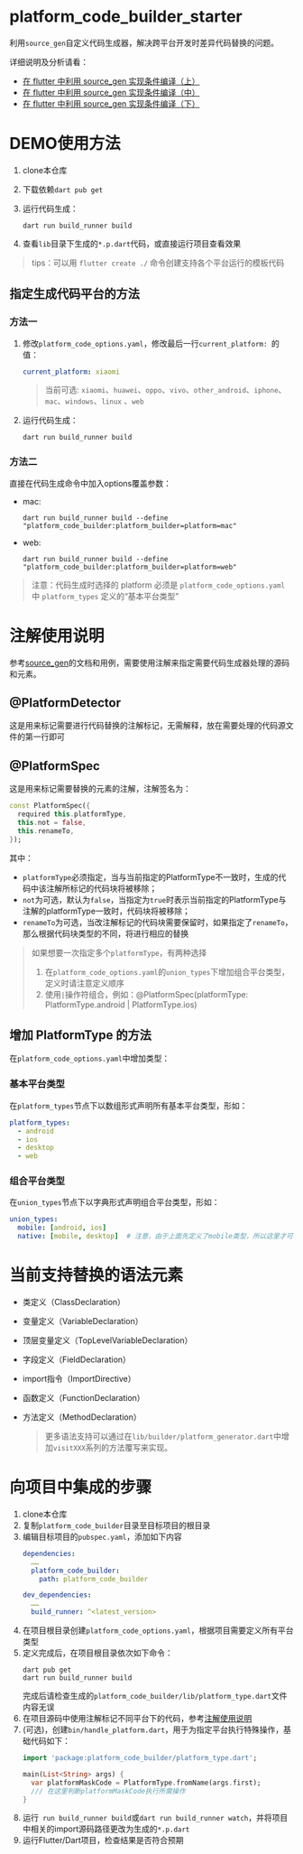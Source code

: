 # platform_code_builder_starter

利用`source_gen`自定义代码生成器，解决跨平台开发时差异代码替换的问题。

详细说明及分析请看：
- [在 flutter 中利用 source_gen 实现条件编译（上）](https://www.debuggerx.com/2022/04/17/conditional-compilation-using-source-gen-in-flutter-1/)
- [在 flutter 中利用 source_gen 实现条件编译（中）](https://www.debuggerx.com/2022/06/19/conditional-compilation-using-source-gen-in-flutter-2/)
- [在 flutter 中利用 source_gen 实现条件编译（下）](https://www.debuggerx.com/2023/06/20/conditional-compilation-using-source-gen-in-flutter-3/)

# DEMO使用方法

1. clone本仓库
2. 下载依赖`dart pub get`
3. 运行代码生成：

    ```shell
    dart run build_runner build
    ```

4. 查看`lib`目录下生成的`*.p.dart`代码，或直接运行项目查看效果

> tips：可以用 `flutter create ./` 命令创建支持各个平台运行的模板代码

## 指定生成代码平台的方法

### 方法一

1. 修改`platform_code_options.yaml`，修改最后一行`current_platform: `的值：

    ```yaml
    current_platform: xiaomi
    ```

   > 当前可选: `xiaomi`、`huawei`、`oppo`、`vivo`、`other_android`、`iphone`、`mac`、`windows`、`linux`
   、`web`

2. 运行代码生成：

    ```shell
    dart run build_runner build
    ```

### 方法二

直接在代码生成命令中加入options覆盖参数：

- mac:

    ```shell
    dart run build_runner build --define "platform_code_builder:platform_builder=platform=mac"
    ```

- web:

    ```shell
    dart run build_runner build --define "platform_code_builder:platform_builder=platform=web"
    ```

> 注意：代码生成时选择的 platform 必须是 `platform_code_options.yaml` 中 `platform_types` 定义的“基本平台类型”

# 注解使用说明

参考[source_gen](https://pub.flutter-io.cn/packages/source_gen)的文档和用例，需要使用注解来指定需要代码生成器处理的源码和元素。

## @PlatformDetector

这是用来标记需要进行代码替换的注解标记，无需解释，放在需要处理的代码源文件的第一行即可

## @PlatformSpec

这是用来标记需要替换的元素的注解，注解签名为：

```dart
const PlatformSpec({
  required this.platformType,
  this.not = false,
  this.renameTo,
});

```

其中：

- `platformType`必须指定，当与当前指定的PlatformType不一致时，生成的代码中该注解所标记的代码块将被移除；
- `not`为可选，默认为`false`，当指定为`true`时表示当前指定的PlatformType与注解的platformType一致时，代码块将被移除；
- `renameTo`为可选，当改注解标记的代码块需要保留时，如果指定了`renameTo`，那么根据代码块类型的不同，将进行相应的替换

> 如果想要一次指定多个`platformType`，有两种选择
> 1. 在`platform_code_options.yaml`的`union_types`下增加组合平台类型，定义时请注意定义顺序
> 2. 使用`|`操作符组合，例如：@PlatformSpec(platformType: PlatformType.android | PlatformType.ios)

## 增加 PlatformType 的方法

在`platform_code_options.yaml`中增加类型：

### 基本平台类型
在`platform_types`节点下以数组形式声明所有基本平台类型，形如：
```yaml
platform_types:
  - android
  - ios
  - desktop
  - web
```
### 组合平台类型
在`union_types`节点下以字典形式声明组合平台类型，形如：
```yaml
union_types:
  mobile: [android, ios]
  native: [mobile, desktop]  # 注意，由于上面先定义了mobile类型，所以这里才可以使用
```

# 当前支持替换的语法元素

- 类定义（ClassDeclaration）

- 变量定义（VariableDeclaration）

- 顶层变量定义（TopLevelVariableDeclaration）

- 字段定义（FieldDeclaration）

- import指令（ImportDirective）

- 函数定义（FunctionDeclaration）

- 方法定义（MethodDeclaration）

  > 更多语法支持可以通过在`lib/builder/platform_generator.dart`中增加`visitXXX`系列的方法覆写来实现。

# 向项目中集成的步骤
1. clone本仓库
2. 复制`platform_code_builder`目录至目标项目的根目录
3. 编辑目标项目的`pubspec.yaml`，添加如下内容
    ```yaml
    dependencies:
      ……
      platform_code_builder:
        path: platform_code_builder
    
    dev_dependencies:
      ……
      build_runner: ^<latest_version>
    ```
4. 在项目根目录创建`platform_code_options.yaml`，根据项目需要定义所有平台类型
5. 定义完成后，在项目根目录依次如下命令：
    ```shell
    dart pub get
    dart run build_runner build
    ```
   完成后请检查生成的`platform_code_builder/lib/platform_type.dart`文件内容无误
6. 在项目源码中使用注解标记不同平台下的代码，参考[注解使用说明](#注解使用说明)
7. (可选)，创建`bin/handle_platform.dart`，用于为指定平台执行特殊操作，基础代码如下：
    ```dart
    import 'package:platform_code_builder/platform_type.dart';
    
    main(List<String> args) {
      var platformMaskCode = PlatformType.fromName(args.first);
      /// 在这里判断platformMaskCode执行所需操作
    }

    ```
8. 运行` run build_runner build`或`dart run build_runner watch`，并将项目中相关的import源码路径更改为生成的`*.p.dart`
9. 运行Flutter/Dart项目，检查结果是否符合预期
